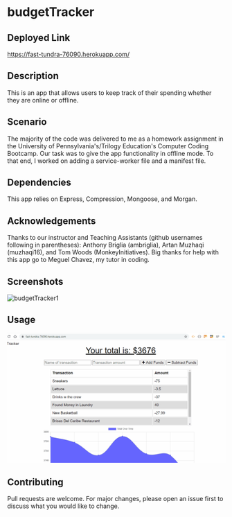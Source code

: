 # budgetTracker

## Deployed Link
https://fast-tundra-76090.herokuapp.com/

## Description
This is an app that allows users to keep track of their spending whether they are online or offline.

## Scenario
The majority of the code was delivered to me as a homework assignment in the University of Pennsylvania's/Trilogy Education's Computer Coding Bootcamp. Our task was to give the app functionality in offline mode. To that end, I worked on adding a service-worker file and a manifest file. 

## Dependencies

This app relies on Express, Compression, Mongoose, and Morgan.

## Acknowledgements
Thanks to our instructor and Teaching Assistants (github usernames following in parentheses): Anthony Briglia (ambriglia), Artan Muzhaqi (muzhaqi16), and Tom Woods (MonkeyInitiatives). Big thanks for help with this app go to Meguel Chavez, my tutor in coding.

## Screenshots

![budgetTracker1](https://user-images.githubusercontent.com/59940368/86605487-c4f93780-bf74-11ea-8b7f-3096c3b25264.png)

## Usage
![](/gif/usageGif.gif)

## Contributing
Pull requests are welcome. For major changes, please open an issue first to discuss what you would like to change. 




